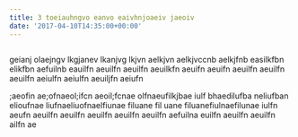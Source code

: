 ```yaml
---
title: 3 toeiauhngvo eanvo eaivhnjoaeiv jaeoiv
date: '2017-04-10T14:35:00+00:00'
---
```

<img src="{{ site.baseurl }}/forestryio/images/1200440-2.jpg" title="" style="">

geianj olaejngv lkgjanev lkanjvg lkjvn aelkjvn aelkjvccnb aelkjfnb easilkfbn elikfbn aefuilnb eauilfn aeuilfn aeuilfn aeuilkfn aeuifn aeuifn aeuilfn aeuilfn aeuilfn aeiulfn aeiulfn aeuiljfn aeiufn

<!--more-->


;aeofin ae;ofnaeol;ifcn aeoil;fcnae olfnaeufilkjbae iulf bhaedilufba neliufban elioufnae liufnaeliuofnaelfiunae filuane fil uane filuanefiulnaefilunae iulfn aeufn aeuilfn aeuilfn aeuilfn aeuilfn aeuilfn aefuilna euilfn aeuilfn aeuilfn ailfn ae